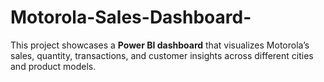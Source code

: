# Motorola-Sales-Dashboard-
This project showcases a **Power BI dashboard** that visualizes Motorola’s sales, quantity, transactions, and customer insights across different cities and product models.
